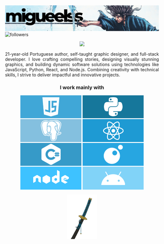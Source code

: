 <img src="./bannergh.png"><br>
<img alt="followers" title="Follow me on Github" src="https://img.shields.io/github/followers/migueelss?color=236ad3&style=for-the-badge&logo=github&label=Follow"/>
<p align="center"><img  src="https://camo.githubusercontent.com/f5caac74ee2f0adb341d85f48b688a5f105567357e649cda677eea30af790111/68747470733a2f2f73706f746966792d6769746875622d70726f66696c652e76657263656c2e6170702f6170692f766965773f7569643d6272756e6f73616e746f73616231323326636f7665725f696d6167653d74727565267468656d653d6e6f7661746f72656d2673686f775f6f66666c696e653d66616c7365266261636b67726f756e645f636f6c6f723d31323132313226696e7465726368616e67653d66616c7365266261725f636f6c6f723d316539616433266261725f636f6c6f725f636f7665723d66616c7365"></p>
<p align="justify">21-year-old Portuguese author, self-taught graphic designer, and full-stack developer. I love crafting compelling stories, designing visually stunning graphics, and building dynamic software solutions using technologies like JavaScript, Python, React, and Node.js. Combining creativity with technical skills, I strive to deliver impactful and innovative projects.</p>
<h3 align="center">I work mainly with</h3>
<p align='center'>
<img src="./images/js.png"> <img src="./images/py.png"> <img src="./images/pgsql.png"> <img src="./images/react.png"> <img src="./images/cst.png"> <img src="./images/lua.png"> <img src="./images/nodejs.png"> <img src="./images/android.png">
<p>
<p align="center"><img height="20%" width="20%" src="images/katanagif.gif"></p>
